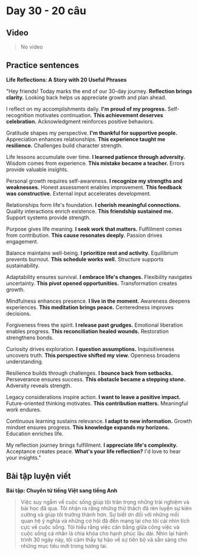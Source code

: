 # Day 30 - 20 câu

## Video
> No video

## Practice sentences

**Life Reflections: A Story with 20 Useful Phrases**

"Hey friends! Today marks the end of our 30-day journey. **Reflection brings clarity.** Looking back helps us appreciate growth and plan ahead.

I reflect on my accomplishments daily. **I'm proud of my progress.** Self-recognition motivates continuation. **This achievement deserves celebration.** Acknowledgment reinforces positive behaviors.

Gratitude shapes my perspective. **I'm thankful for supportive people.** Appreciation enhances relationships. **This experience taught me resilience.** Challenges build character strength.

Life lessons accumulate over time. **I learned patience through adversity.** Wisdom comes from experience. **This mistake became a teacher.** Errors provide valuable insights.

Personal growth requires self-awareness. **I recognize my strengths and weaknesses.** Honest assessment enables improvement. **This feedback was constructive.** External input accelerates development.

Relationships form life's foundation. **I cherish meaningful connections.** Quality interactions enrich existence. **This friendship sustained me.** Support systems provide strength.

Purpose gives life meaning. **I seek work that matters.** Fulfillment comes from contribution. **This cause resonates deeply.** Passion drives engagement.

Balance maintains well-being. **I prioritize rest and activity.** Equilibrium prevents burnout. **This schedule works well.** Structure supports sustainability.

Adaptability ensures survival. **I embrace life's changes.** Flexibility navigates uncertainty. **This pivot opened opportunities.** Transformation creates growth.

Mindfulness enhances presence. **I live in the moment.** Awareness deepens experiences. **This meditation brings peace.** Centeredness improves decisions.

Forgiveness frees the spirit. **I release past grudges.** Emotional liberation enables progress. **This reconciliation healed wounds.** Restoration strengthens bonds.

Curiosity drives exploration. **I question assumptions.** Inquisitiveness uncovers truth. **This perspective shifted my view.** Openness broadens understanding.

Resilience builds through challenges. **I bounce back from setbacks.** Perseverance ensures success. **This obstacle became a stepping stone.** Adversity reveals strength.

Legacy considerations inspire action. **I want to leave a positive impact.** Future-oriented thinking motivates. **This contribution matters.** Meaningful work endures.

Continuous learning sustains relevance. **I adapt to new information.** Growth mindset ensures progress. **This knowledge expands my horizons.** Education enriches life.

My reflection journey brings fulfillment. **I appreciate life's complexity.** Acceptance creates peace. **What's your life reflection?** I'd love to hear your insights."

## Bài tập luyện viết

**Bài tập: Chuyển từ tiếng Việt sang tiếng Anh**

> Việc suy ngẫm về cuộc sống giúp tôi trân trọng những trải nghiệm và bài học đã qua. Tôi nhận ra rằng những thử thách đã rèn luyện sự kiên cường và giúp tôi trưởng thành hơn. Sự biết ơn đối với những mối quan hệ ý nghĩa và những cơ hội đã đến mang lại cho tôi cái nhìn tích cực về cuộc sống. Tôi hiểu rằng việc cân bằng giữa công việc và cuộc sống cá nhân là chìa khóa cho hạnh phúc lâu dài. Nhìn lại hành trình 30 ngày này, tôi cảm thấy tự hào về sự tiến bộ và sẵn sàng cho những mục tiêu mới trong tương lai.
